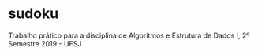 # sudoku

Trabalho prático para a disciplina de Algoritmos e Estrutura de Dados I,
2º Semestre 2019 - UFSJ 
